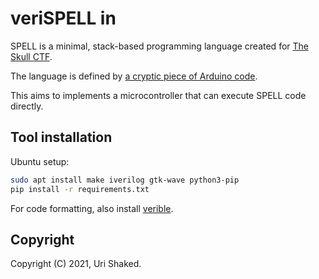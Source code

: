 # veriSPELL in 

SPELL is a minimal, stack-based programming language created for [The Skull CTF](https://skullctf.com).

The language is defined by [a cryptic piece of Arduino code](https://skullctf.com/skull). 

This aims to implements a microcontroller that can execute SPELL code directly.

## Tool installation

Ubuntu setup:

```bash
sudo apt install make iverilog gtk-wave python3-pip
pip install -r requirements.txt
```

For code formatting, also install [verible](https://github.com/chipsalliance/verible).

## Copyright

Copyright (C) 2021, Uri Shaked.


